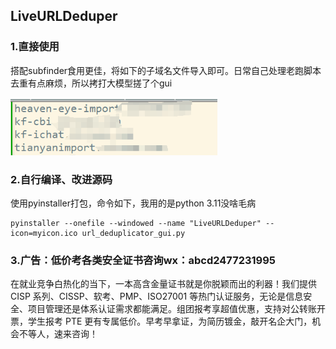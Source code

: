 ## LiveURLDeduper

### 1.直接使用

搭配subfinder食用更佳，将如下的子域名文件导入即可。日常自己处理老跑脚本去重有点麻烦，所以拷打大模型搓了个gui

![image-20251003125123318](./img/image-20251003125123318.png)

### 2.自行编译、改进源码

使用pyinstaller打包，命令如下，我用的是python 3.11没啥毛病

```
pyinstaller --onefile --windowed --name "LiveURLDeduper" --icon=myicon.ico url_deduplicator_gui.py
```

### 3.广告：低价考各类安全证书咨询wx：abcd2477231995

在就业竞争白热化的当下，一本高含金量证书就是你脱颖而出的利器！我们提供 CISP 系列、CISSP、软考、PMP、ISO27001 等热门认证服务，无论是信息安全、项目管理还是体系认证需求都能满足。组团报考享超值优惠，支持对公转账开票，学生报考 PTE 更有专属低价。早考早拿证，为简历镀金，敲开名企大门，机会不等人，速来咨询！
